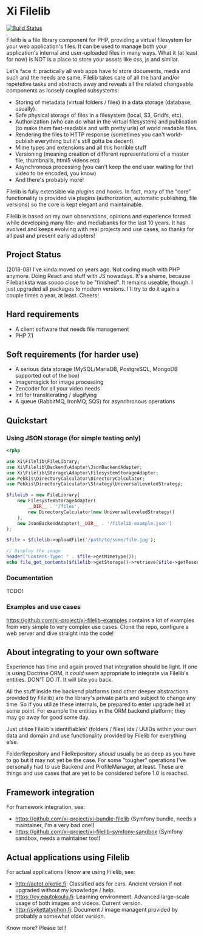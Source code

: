 # Xi Filelib

[![Build Status](https://secure.travis-ci.org/xi-project/xi-filelib.png?branch=master)](http://travis-ci.org/xi-project/xi-filelib)

Filelib is a file library component for PHP, providing a virtual filesystem for your web application's files.
It can be used to manage both your application's internal and user-uploaded files in many ways. What it (at least for now)
is NOT is a place to store your assets like css, js and similar.

Let's face it: practically all web apps have to store documents, media and such and the needs are same.
Filelib takes care of all the hard and/or repetetive tasks and abstracts away and reveals all the related changeable
components as loosely coupled subsystems:

* Storing of metadata (virtual folders / files) in a data storage (database, usually).
* Safe physical storage of files in a filesystem (local, S3, Gridfs, etc).
* Authorization (who can do what in the virtual filesystem) and publication (to make them fast-readable and with
  pretty urls) of world readable files.
* Rendering the files to HTTP response (sometimes you can't world-publish everything but it's still gotta be decent).
* Mime types and extensions and all this horrible stuff
* Versioning (meaning creation of different representations of a master file, thumbnails, html5 videos etc)
* Asynchronous processing (you can't keep the end user waiting for that video to be encoded, you know)
* And there's probably more!

Filelib is fully extensible via plugins and hooks. In fact, many of the "core" functionality is provided
via plugins (authorization, automatic publishing, file versions) so the core is kept elegant and maintainable.

Filelib is based on my own observations, opinions and experience formed while developing many
file- and mediabanks for the last 10 years. It has evolved and keeps evolving with real projects and use cases,
so thanks for all past and present early adopters!

## Project Status

(2018-08) I've kinda moved on years ago. Not coding much with PHP anymore. Doing React and stuff with JS nowadays.
It's a shame, because Filebanksta was soooo close to be "finished". It remains useable, though. I just upgraded
all packages to modern versions. I'll try to do it again a couple times a year, at least. Cheers!

## Hard requirements

- A client software that needs file management
- PHP 7.1

## Soft requirements (for harder use)

- A serious data storage (MySQL/MariaDB, PostgreSQL, MongoDB supported out of the box)
- Imagemagick for image processing
- Zencoder for all your video needs
- Intl for transliterating / slugifying
- A queue (RabbitMQ, IronMQ, SQS) for asynchronous operations

## Quickstart

### Using JSON storage (for simple testing only)

```php
<?php

use Xi\Filelib\FileLibrary;
use Xi\Filelib\Backend\Adapter\JsonBackendAdapter;
use Xi\Filelib\Storage\Adapter\FilesystemStorageAdapter;
use Pekkis\DirectoryCalculator\DirectoryCalculator;
use Pekkis\DirectoryCalculator\Strategy\UniversalLeveledStrategy;

$filelib = new FileLibrary(
    new FilesystemStorageAdapter(
        __DIR__ . '/files',
        new DirectoryCalculator(new UniversalLeveledStrategy()
    ),
    new JsonBackendAdapter(__DIR__ . '/filelib-example.json')
);

$file = $filelib->uploadFile('/path/to/some/file.jpg');

// Display the image
header("Content-Type: " . $file->getMimetype());
echo file_get_contents($filelib->getStorage()->retrieve($file->getResource()));

```

### Documentation

TODO!

### Examples and use cases

https://github.com/xi-project/xi-filelib-examples contains a lot of examples from very simple to very complex
use cases. Clone the repo, configure a web server and dive straight into the code!

## About integrating to your own software

Experience has time and again proved that integration should be light. If one is using Doctrine ORM, it
*could* seem appropriate to integrate via Filelib's entities. DON'T DO IT. It will bite you back.

All the stuff inside the backend platforms (and other deeper abstractions provided by Filelib) are the library's private
parts and subject to change any time. So if you utilize these internals, be prepared to enter upgrade hell at some
point. For example the entities in the ORM backend platform; they may go away for good some day.

Just utilize Filelib's identifiables' (folders / files) ids / UUIDs within your own data and domain and use functionality
provided by Filelib for everything else.

FolderRepository and FileRepository *should* usually be as deep as you have to go but it may not yet be the case. For
some "tougher" operations I've personally had to use Backend and ProfileManager, at least. These are things
and use cases that are yet to be considered before 1.0 is reached.

## Framework integration

For framework integration, see:

* https://github.com/xi-project/xi-bundle-filelib (Symfony bundle, needs a maintainer, I'm a very bad one!)
* https://github.com/xi-project/xi-filelib-symfony-sandbox (Symfony sandbox, needs a maintainer too!)

## Actual applications using Filelib

For actual applications I know are using Filelib, see:

* http://autot.oikotie.fi: Classified ads for cars. Ancient version if not upgraded without my knowledge / help.
* https://oy.eautokoulu.fi: Learning environment. Advanced large-scale usage of both images and videos. Current version.
* http://sykettatyohon.fi: Document / image managent provided by probably a somewhat older version.

Know more? Please tell!




